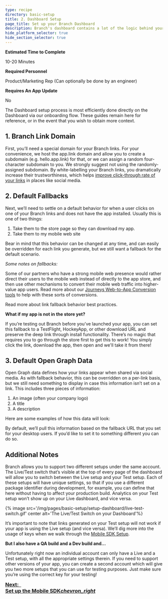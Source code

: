 ```yaml
---
type: recipe
directory: basic-setup
title: 2. Dashboard Setup
page_title: Set up your Branch Dashboard
description: Branch's dashboard contains a lot of the logic behind your Branch links.
hide_platform_selector: true
hide_section_selector: true
---
```

**Estimated Time to Complete**

10-20 Minutes

**Required Personnel**

Product/Marketing Rep (Can optionally be done by an engineer)

**Requires An App Update**

No

The Dashboard setup process is most efficiently done directly on the Dashboard via our onboarding flow. These guides remain here for reference, or in the event that you wish to obtain more context.

## 1. Branch Link Domain

First, you’ll need a special domain for your Branch links. For your convenience, we host the app.link domain and allow you to create a subdomain (e.g. hello.app.link) for that, or we can assign a random four-character subdomain to you. We strongly suggest not using the randomly-assigned subdomain. By white-labelling your Branch links, you dramatically increase their trustworthiness, which helps [improve click-through rate of your links](https://blog.branch.io/do-branded-links-matter/) in places like social media.

## 2. Default Fallbacks

Next, we’ll need to settle on a default behavior for when a user clicks on one of your Branch links and does not have the app installed. Usually this is one of two things:

1. Take them to the store page so they can download my app.
2. Take them to my mobile web site

Bear in mind that this behavior can be changed at any time, and can easily be overridden for each link you generate, but we still want a fallback for the default scenario.

_Some notes on fallbacks:_

Some of our partners who have a strong mobile web presence would rather direct their users to the mobile web instead of directly to the app store, and then use other mechanisms to convert their mobile web traffic into higher-value app users. Read more about our [Journeys Web-to-App Conversion tools]({{base.url}}/features/journeys/overview) to help with these sorts of conversions.

Read more about link fallback behavior best practices.

__What if my app is not in the store yet?__

If you’re testing out Branch before you’ve launched your app, you can set this fallback to a TestFlight, HockeyApp, or other download URL and preserve the deep link through install functionality. There’s no magic that requires you to go through the store first to get this to work! You simply click the link, download the app, then open and we'll take it from there!

## 3. Default Open Graph Data

Open Graph data defines how your links appear when shared via social media. As with fallback behavior, this can be overridden on a per-link basis, but we still need something to display in case this information isn’t set on a link. This includes three pieces of information:

1. An image (often your company logo)
2. A title
3. A description

Here are some examples of how this data will look:

By default, we’ll pull this information based on the fallback URL that you set for your desktop users. If you’d like to set it to something different you can do so.

## Additional Notes

Branch allows you to support two different setups under the same account. The Live/Test switch that’s visible at the top of every page of the dashboard will allow you to switch between the Live setup and your Test setup. Each of these setups will have unique settings, so that if you use a different package identifier during development, for example, you can define that here without having to affect your production build. Analytics on your Test setup won’t show up on your Live dashboard, and vice versa.

{% image src='/img/pages/basic-setup/setup-dashboard/live-test-switch.gif' center alt='The Live/Test Switch on your Dashboard'%}

It’s important to note that links generated on your Test setup will not work if your app is using the Live setup (and vice versa). We’ll dig more into the usage of keys when we walk through the [Mobile SDK Setup]({{base.url}}/basic-setup/setup-mobile-sdk).

__But I also have a QA build and a Dev build and...__

Unfortunately right now an individual account can only have a Live and a Test setup, with all the appropriate settings therein. If you need to support other versions of your app, you can create a second account which will give you two more setups that you can use for testing purposes. Just make sure you’re using the correct key for your testing!

<h3 style="margin-top:0;"><a href="{{base.url}}/basic-setup/setup-mobile-sdk" class="get-started btn btn-primary btn-lg" style="margin-bottom:0;">Next: &nbsp; <br class="visible-md"><strong>Set up the Mobile SDK</strong><i class="material-icons">chevron_right</i></a>
<div class="clearfix"></div>